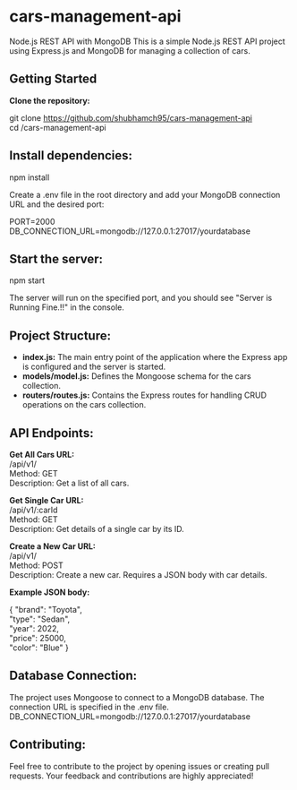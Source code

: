# cars-management-api

 Node.js REST API with MongoDB This is a simple Node.js REST API project using Express.js and MongoDB for managing a collection of cars.

 ## Getting Started 
 **Clone the repository:**
 
 git clone https://github.com/shubhamch95/cars-management-api <br> cd /cars-management-api

 ## Install dependencies:
 
 npm install

Create a .env file in the root directory and add your MongoDB connection URL and the desired port:

PORT=2000<br>DB_CONNECTION_URL=mongodb://127.0.0.1:27017/yourdatabase

## Start the server:

 npm start

The server will run on the specified port, and you should see "Server is Running Fine.!!" in the console.

## Project Structure:

* **index.js:** The main entry point of the application where the Express app is configured and the server is started.
* **models/model.js:** Defines the Mongoose schema for the cars collection.
* **routers/routes.js:** Contains the Express routes for handling CRUD operations on the cars collection.

 ## API Endpoints:

 **Get All Cars URL:** <br>/api/v1/ <br>Method: GET <br>Description: Get a list of all cars.

 **Get Single Car URL:** <br>/api/v1/:carId <br>Method: GET <br>Description: Get details of a single car by its ID.

 **Create a New Car URL:** <br>/api/v1/ <br>Method: POST <br>Description: Create a new car. Requires a JSON body with car details.

**Example JSON body:** 

{
 "brand": "Toyota",<br>"type": "Sedan", <br>"year": 2022,<br>"price": 25000,<br>"color": "Blue" 
}

## Database Connection:

The project uses Mongoose to connect to a MongoDB database.
The connection URL is specified in the .env file.
DB_CONNECTION_URL=mongodb://127.0.0.1:27017/yourdatabase

## Contributing:

Feel free to contribute to the project by opening issues or creating pull requests.
Your feedback and contributions are highly appreciated!



